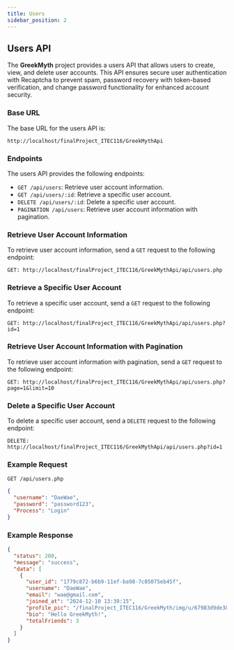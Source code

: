 ```yaml
---
title: Users
sidebar_position: 2
---
```


## Users API

The **GreekMyth** project provides a users API that allows users to create, view, and delete user accounts. This API ensures secure user authentication with Recaptcha to prevent spam, password recovery with token-based verification, and change password functionality for enhanced account security.

### Base URL

The base URL for the users API is:

```http
http://localhost/finalProject_ITEC116/GreekMythApi
```

### Endpoints

The users API provides the following endpoints:

- `GET /api/users`: Retrieve user account information.
- `GET /api/users/:id`: Retrieve a specific user account.
- `DELETE /api/users/:id`: Delete a specific user account.
- `PAGINATION /api/users`: Retrieve user account information with pagination.

### Retrieve User Account Information

To retrieve user account information, send a `GET` request to the following endpoint:

```http
GET: http://localhost/finalProject_ITEC116/GreekMythApi/api/users.php
```

### Retrieve a Specific User Account

To retrieve a specific user account, send a `GET` request to the following endpoint:

```http
GET: http://localhost/finalProject_ITEC116/GreekMythApi/api/users.php?id=1
```

### Retrieve User Account Information with Pagination

To retrieve user account information with pagination, send a `GET` request to the following endpoint:

```http
GET: http://localhost/finalProject_ITEC116/GreekMythApi/api/users.php?page=1&limit=10
```

### Delete a Specific User Account

To delete a specific user account, send a `DELETE` request to the following endpoint:

```http
DELETE: http://localhost/finalProject_ITEC116/GreekMythApi/api/users.php?id=1
```

### Example Request

```http
GET /api/users.php
```

```json
{
  "username": "DaeWae",
  "password": "password123",
  "Process": "Login"
}
```

### Example Response

```json
{
  "status": 200,
  "message": "success",
  "data": [
    {
      "user_id": "1779c872-b6b9-11ef-ba98-7c05075eb45f",
      "username": "DaeWae",
      "email": "wae@gmail.com",
      "joined_at": "2024-12-10 13:39:15",
      "profile_pic": "/finalProject_ITEC116/GreekMyth/img/u/67983d9de38740.59562269.jpg",
      "bio": "Hello GreekMyth!",
      "totalFriends": 3
    }
  ]
}
```
